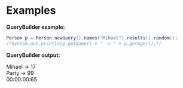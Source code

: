 # Examples
<b>QueryBuilder example:</b><br>
```java
Person p = Person.newQuery().names("Mihael").results().random();
/*System.out.println(p.getName() + " -> " + p.getAge());*/
```
<b>QueryBuilder output: </b> <br />

Mihael -> 17<br>
Party -> 99<br>
00:00:00:65

